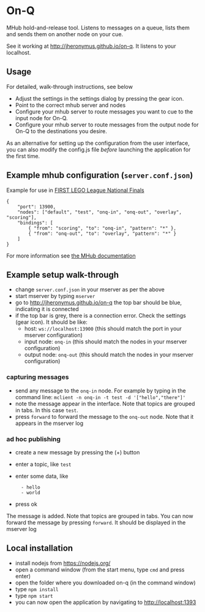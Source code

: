 # On-Q

MHub hold-and-release tool. Listens to messages on a queue, lists them and sends them on another node on your cue.

See it working at http://jheronymus.github.io/on-q. It listens to your localhost.

## Usage

For detailed, walk-through instructions, see below

- Adjust the settings in the settings dialog by pressing the gear icon.
- Point to the correct mhub server and nodes
- Configure your mhub server to route messages you want to cue to the input node for On-Q.
- Configure your mhub server to route messages from the output node for On-Q to the destinations you desire.

As an alternative for setting up the configuration from the user interface, you can also modify the config.js file *before* launching the application for the first time.

## Example mhub configuration (`server.conf.json`)

Example for use in [FIRST LEGO League National Finals](https://github.com/FirstLegoLeague/General-IT/wiki/Scenarios#national-finals)

	{
		"port": 13900,
		"nodes": ["default", "test", "onq-in", "onq-out", "overlay", "scoring"],
		"bindings": [
			{ "from": "scoring", "to": "onq-in", "pattern": "*" },
			{ "from": "onq-out", "to": "overlay", "pattern": "*" }
		]
	}

For more information see [the MHub documentation](https://github.com/poelstra/mhub)

## Example setup walk-through

- change `server.conf.json` in your mserver as per the above
- start mserver by typing `mserver`
- go to http://jheronymus.github.io/on-q the top bar should be blue, indicating it is connected
- if the top bar is grey, there is a connection error. Check the settings (gear icon). It should be like:
  - host: `ws://localhost:13900` (this should match the port in your mserver configuration)
  - input node: `onq-in` (this should match the nodes in your mserver configuration)
  - output node: `onq-out` (this should match the nodes in your mserver configuration)

### capturing messages

- send any message to the `onq-in` node. For example by typing in the command line: `mclient -n onq-in -t test -d '["hello","there"]'`
- note the message appear in the interface. Note that topics are grouped in tabs. In this case `test`.
- press `forward` to forward the message to the `onq-out` node. Note that it appears in the mserver log

### ad hoc publishing

- create a new message by pressing the (+) button
- enter a topic, like `test`
- enter some data, like

        - hello
        - world
      
- press ok

The message is added. Note that topics are grouped in tabs. You can now forward the message by pressing `forward`. It should be displayed in the mserver log

## Local installation

- install nodejs from <https://nodejs.org/>
- open a command window (from the start menu, type `cmd` and press enter)
- open the folder where you downloaded on-q (in the command window)
- type `npm install`
- type `npm start`
- you can now open the application by navigating to <http://localhost:1393>
